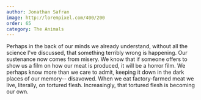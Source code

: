 ```yaml
---
author: Jonathan Safran
image: http://lorempixel.com/400/200
order: 65
category: The Animals
---
```


Perhaps in the back of our minds we already understand, without all the science I've discussed, that something terribly wrong is happening. Our sustenance now comes from misery. We know that if someone offers to show us a film on how our meat is produced, it will be a horror film. We perhaps know more than we care to admit, keeping it down in the dark places of our memory-- disavowed. When we eat factory-farmed meat we live, literally, on tortured flesh. Increasingly, that tortured flesh is becoming our own.
